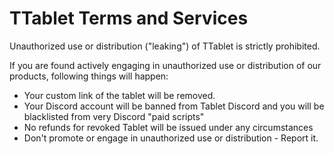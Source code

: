 # TTablet Terms and Services

Unauthorized use or distribution ("leaking") of TTablet is strictly prohibited.

If you are found actively engaging in unauthorized use or distribution of our products, following things will happen:

* Your custom link of the tablet will be removed.
* Your Discord account will be banned from Tablet Discord and you will be blacklisted from very Discord "paid scripts"
* No refunds for revoked Tablet will be issued under any circumstances
* Don't promote or engage in unauthorized use or distribution - Report it.
